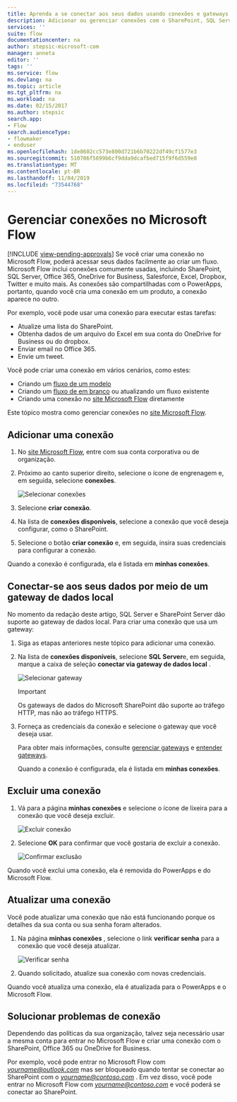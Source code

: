 ```yaml
---
title: Aprenda a se conectar aos seus dados usando conexões e gateways de dados locais | Microsoft Docs
description: Adicionar ou gerenciar conexões com o SharePoint, SQL Server, OneDrive for Business, Salesforce, Office 365, OneDrive, Dropbox, Twitter, Google Drive e muito mais
services: ''
suite: flow
documentationcenter: na
author: stepsic-microsoft-com
manager: anneta
editor: ''
tags: ''
ms.service: flow
ms.devlang: na
ms.topic: article
ms.tgt_pltfrm: na
ms.workload: na
ms.date: 02/15/2017
ms.author: stepsic
search.app:
- Flow
search.audienceType:
- flowmaker
- enduser
ms.openlocfilehash: 1de8602cc573e800d721b6b70222df49cf1577e3
ms.sourcegitcommit: 510706f5699b6cf9dda9dcafbed715f9f6d559e8
ms.translationtype: MT
ms.contentlocale: pt-BR
ms.lasthandoff: 11/04/2019
ms.locfileid: "73544768"
---
```

# <a name="manage-connections-in-microsoft-flow"></a>Gerenciar conexões no Microsoft Flow
[!INCLUDE [view-pending-approvals](includes/cc-rebrand.md)]
Se você criar uma conexão no Microsoft Flow, poderá acessar seus dados facilmente ao criar um fluxo. Microsoft Flow inclui conexões comumente usadas, incluindo SharePoint, SQL Server, Office 365, OneDrive for Business, Salesforce, Excel, Dropbox, Twitter e muito mais. As conexões são compartilhadas com o PowerApps, portanto, quando você cria uma conexão em um produto, a conexão aparece no outro.

Por exemplo, você pode usar uma conexão para executar estas tarefas:

* Atualize uma lista do SharePoint.
* Obtenha dados de um arquivo do Excel em sua conta do OneDrive for Business ou do dropbox.
* Enviar email no Office 365.
* Envie um tweet.

Você pode criar uma conexão em vários cenários, como estes:

* Criando um [fluxo de um modelo](get-started-logic-template.md)
* Criando um [fluxo de em branco](get-started-logic-flow.md) ou atualizando um fluxo existente
* Criando uma conexão no [site Microsoft Flow][1] diretamente

Este tópico mostra como gerenciar conexões no [site Microsoft Flow][1].

## <a name="add-a-connection"></a>Adicionar uma conexão
1. No [site Microsoft Flow][1], entre com sua conta corporativa ou de organização.
2. Próximo ao canto superior direito, selecione o ícone de engrenagem e, em seguida, selecione **conexões**.
   
    ![Selecionar conexões](./media/add-manage-connections/connections-menu.png)
3. Selecione **criar conexão**.
4. Na lista de **conexões disponíveis**, selecione a conexão que você deseja configurar, como o SharePoint.
5. Selecione o botão **criar conexão** e, em seguida, insira suas credenciais para configurar a conexão.

Quando a conexão é configurada, ela é listada em **minhas conexões**.

## <a name="connect-to-your-data-through-an-on-premises-data-gateway"></a>Conectar-se aos seus dados por meio de um gateway de dados local
No momento da redação deste artigo, SQL Server e SharePoint Server dão suporte ao gateway de dados local. Para criar uma conexão que usa um gateway:

1. Siga as etapas anteriores neste tópico para adicionar uma conexão.
2. Na lista de **conexões disponíveis**, selecione **SQL Server**e, em seguida, marque a caixa de seleção **conectar via gateway de dados local** .
   
    ![Selecionar gateway](./media/add-manage-connections/select-gateway.png)
   
   > [!IMPORTANT]
   > Os gateways de dados do Microsoft SharePoint dão suporte ao tráfego HTTP, mas não ao tráfego HTTPS.
   > 
   > 
3. Forneça as credenciais da conexão e selecione o gateway que você deseja usar.
   
    Para obter mais informações, consulte [gerenciar gateways](gateway-manage.md) e [entender gateways](gateway-reference.md).
   
    Quando a conexão é configurada, ela é listada em **minhas conexões**.

## <a name="delete-a-connection"></a>Excluir uma conexão
1. Vá para a página **minhas conexões** e selecione o ícone de lixeira para a conexão que você deseja excluir.
   
    ![Excluir conexão](./media/add-manage-connections/delete-connection.png)
2. Selecione **OK** para confirmar que você gostaria de excluir a conexão.
   
    ![Confirmar exclusão](./media/add-manage-connections/delete-confirmation.png)

Quando você exclui uma conexão, ela é removida do PowerApps e do Microsoft Flow.

## <a name="update-a-connection"></a>Atualizar uma conexão
Você pode atualizar uma conexão que não está funcionando porque os detalhes da sua conta ou sua senha foram alterados.

1. Na página **minhas conexões** , selecione o link **verificar senha** para a conexão que você deseja atualizar.
   
    ![Verificar senha](./media/add-manage-connections/verify-password.png)
2. Quando solicitado, atualize sua conexão com novas credenciais.

Quando você atualiza uma conexão, ela é atualizada para o PowerApps e o Microsoft Flow.

## <a name="troubleshoot-a-connection"></a>Solucionar problemas de conexão
Dependendo das políticas da sua organização, talvez seja necessário usar a mesma conta para entrar no Microsoft Flow e criar uma conexão com o SharePoint, Office 365 ou OneDrive for Business.

Por exemplo, você pode entrar no Microsoft Flow com *yourname@outlook.com* mas ser bloqueado quando tentar se conectar ao SharePoint com o *yourname@contoso.com* . Em vez disso, você pode entrar no Microsoft Flow com *yourname@contoso.com* e você poderá se conectar ao SharePoint.

<!--Reference links in article-->
[1]: https://flow.microsoft.com
